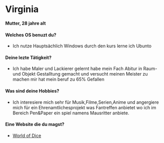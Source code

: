 # Virginia 
**Mutter, 28 jahre alt**

#### Welches OS benuzt du?
- Ich nutze Hauptsächlich Windows durch den kurs lerne ich Ubunto
#### Deine lezte Tätigkeit?
- Ich habe Maler und Lackierer gelernt habe mein Fach Abitur in Raum- und Objekt Gestalltung gemacht und versucht meinen Meister zu machen mir hat mein beruf zu 65% Gefallen
#### Was sind deine Hobbies?
- Ich interesiere mich sehr für Musik,Filme,Serien,Anime und angergiere mich für ein Ehrenamtlichesprojekt was Fantreffen anbietet wo ich im Bereich Pen&Paper ein spiel namens Mausritter anbiete.
#### Eine Website die du magst?
- [World of Dice](https://worldofdice.de/)